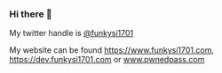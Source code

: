 ### Hi there 👋

My twitter handle is [@funkysi1701](https://twitter.com/funkysi1701)

My website can be found https://www.funkysi1701.com, https://dev.funkysi1701.com or www.pwnedpass.com 
<!--
**funkysi1701/funkysi1701** is a ✨ _special_ ✨ repository because its `README.md` (this file) appears on your GitHub profile.

Here are some ideas to get you started:

- 🔭 I’m currently working on ...
- 🌱 I’m currently learning ...
- 👯 I’m looking to collaborate on ...
- 🤔 I’m looking for help with ...
- 💬 Ask me about ...
- 📫 How to reach me: ...
- 😄 Pronouns: ...
- ⚡ Fun fact: ...
-->

